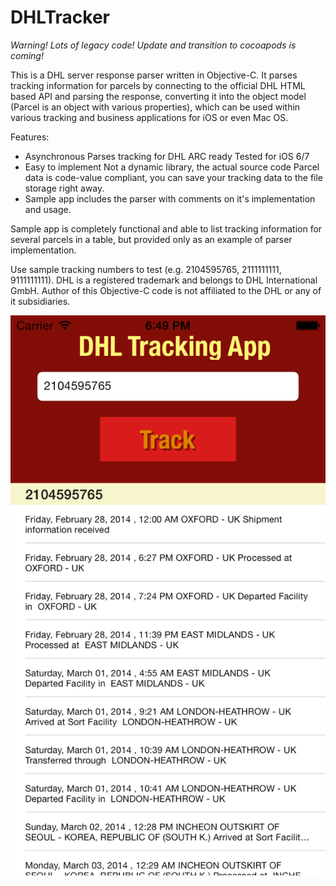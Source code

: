 DHLTracker
==========

*Warning! Lots of legacy code! Update and transition to cocoapods is coming!*

This is a DHL server response parser written in Objective-C. It parses tracking information for parcels by connecting to the official DHL HTML based API and parsing the response, converting it into the object model (Parcel is an object with various properties), which can be used within various tracking and business applications for iOS or even Mac OS.

Features: 
- Asynchronous Parses tracking for DHL ARC ready Tested for iOS 6/7
- Easy to implement Not a dynamic library, the actual source code Parcel data is code-value compliant, you can save your tracking data to the file storage right away.  
- Sample app includes the parser with comments on it's implementation and usage. 

Sample app is completely functional and able to list tracking information for several parcels in a table, but provided only as an example of parser implementation.  

Use sample tracking numbers to test (e.g. 2104595765, 2111111111, 9111111111).  DHL is a registered trademark and belongs to DHL International GmbH. Author of this Objective-C code is not affiliated to the DHL or any of it subsidiaries.

![Alt text](DHLTrackingScreen.png "Preview Screenshot")
